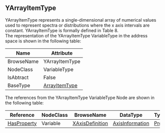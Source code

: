 <!-- objecttype -->
## YArrayItemType
YArrayItemType represents a single-dimensional array of numerical values used to represent spectra or distributions where the x axis intervals are constant. YArrayItemType is formally defined in Table 8.  
The representation of the YArrayItemType VariableType in the address space is shown in the following table:  

|Name|Attribute|
|---|---|
|BrowseName|YArrayItemType|
|NodeClass|VariableType|
|IsAbtract|False|
|BaseType|[ArrayItemType](../../../Part8/VariableTypes/ArrayItemType/readme.md)|

The references from the YArrayItemType VariableType Node are shown in the following table:  

|Reference|NodeClass|BrowseName|DataType|TypeDefinition|ModellingRule|
|---|---|---|---|---|---|
|[HasProperty](../../../Part3/ReferenceTypes/HasProperty/readme.md)|Variable|[XAxisDefinition](#XAxisDefinition)|[AxisInformation](../../../Part8/DataTypes/AxisInformation/readme.md)|[PropertyType](../../Part5/VariableTypes/PropertyType/readme.md)|[Mandatory](../../Objects/Mandatory/readme.md)|


